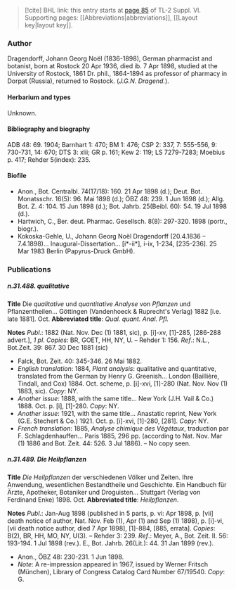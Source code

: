 > [!cite] BHL link: this entry starts at [page 85](https://www.biodiversitylibrary.org/item/103835#page/95/mode/1up) of TL-2 Suppl. VI.
> Supporting pages: [[Abbreviations|abbreviations]], [[Layout key|layout key]].

### Author

Dragendorff, Johann Georg Noël (1836-1898), German pharmacist and botanist, born at Rostock 20 Apr 1936, died ib. 7 Apr 1898, studied at the University of Rostock, 1861 Dr. phil., 1864-1894 as professor of pharmacy in Dorpat (Russia), returned to Rostock. (*J.G.N. Dragend.*).

#### Herbarium and types

Unknown.

#### Bibliography and biography

ADB 48: 69. 1904; Barnhart 1: 470; BM 1: 476; CSP 2: 337, 7: 555-556, 9: 730-731, 14: 670; DTS 3: xlii; GR p. 161; Kew 2: 119; LS 7279-7283; Moebius p. 417; Rehder 5(index): 235.

#### Biofile

- Anon., Bot. Centralbl. 74(17/18): 160. 21 Apr 1898 (d.); Deut. Bot. Monatsschr. 16(5): 96. Mai 1898 (d.); ÖBZ 48: 239. 1 Jun 1898 (d.); Allg. Bot. Z. 4: 104. 15 Jun 1898 (d.); Bot. Jahrb. 25(Beibl. 60): 54. 19 Jul 1898 (d.).
- Hartwich, C., Ber. deut. Pharmac. Gesellsch. 8(8): 297-320. 1898 (portr., biogr.).
- Kokoska-Gehle, U., Johann Georg Noël Dragendorff (20.4.1836 – 7.4.1898)... Inaugural-Dissertation... \[i\*-ii\*\], i-ix, 1-234, \[235-236\]. 25 Mar 1983 Berlin (Papyrus-Druck GmbH).

### Publications

##### n.31.488. qualitative

**Title**
Die *qualitative* und *quantitative Analyse* von *Pflanzen* und Pflanzentheilen... Göttingen (Vandenhoeck & Ruprecht's Verlag) 1882 \[i.e. late 1881\]. Oct.
**Abbreviated title**: *Qual. quant. Anal. Pfl.*

**Notes**
*Publ*.: 1882 (Nat. Nov. Dec (1) 1881, sic), p. \[i\]-xv, \[1\]-285, \[286-288 advert.\], *1 pl*. *Copies*: BR, GOET, HH, NY, U. – Rehder 1: 156.
*Ref*.: N.L., Bot.Zeit. 39: 867. 30 Dec 1881 (sic)
- Falck, Bot. Zeit. 40: 345-346. 26 Mai 1882.
- *English translation*: 1884, *Plant analysis*: qualitative and quantitative, translated from the German by Henry G. Greenish... London (Baillière, Tindall, and Cox) 1884. Oct. scheme, p. \[i\]-xvi, \[1\]-280 (Nat. Nov. Nov (1) 1883, sic). *Copy*: NY.
- *Another issue*: 1888, with the same title... New York (J.H. Vail & Co.) 1888. Oct. p. \[i\], \[1\]-280. *Copy*: NY.
- *Another issue*: 1921, with the same title... Anastatic reprint, New York (G.E. Stechert & Co.) 1921. Oct. p. \[i\]-xvi, \[1\]-280, \[281\]. *Copy*: NY.
- *French translation*: 1885, *Analyse chimique des Végétaux*, traduction par F. Schlagdenhauffen... Paris 1885, 296 pp. (according to Nat. Nov. Mar (1) 1886 and Bot. Zeit. 44: 526. 3 Jul 1886). – No copy seen.

##### n.31.489. Die Heilpflanzen

**Title**
*Die Heilpflanzen* der verschiedenen Völker und Zeiten. Ihre Anwendung, wesentlichen Bestandtheile und Geschichte. Ein Handbuch für Ärzte, Apotheker, Botaniker und Droguisten... Stuttgart (Verlag von Ferdinand Enke) 1898. Oct.
**Abbreviated title**: *Heilpflanzen*.

**Notes**
*Publ*.: Jan-Aug 1898 (published in 5 parts, p. vi: Apr 1898, p. \[vii\] death notice of author, Nat. Nov. Feb (1), Apr (1) and Sep (1) 1898), p. \[i\]-vi, \[vii death notice author, died 7 Apr 1898\], \[1\]-884, \[885, errata\]. *Copies*: B(2), BR, HH, MO, NY, U(3). – Rehder 3: 239.
*Ref*.: Meyer, A., Bot. Zeit. II. 56: 193-194. 1 Jul 1898 (rev.). E., Bot. Jahrb. 26(Lit.): 44. 31 Jan 1899 (rev.).
- Anon., ÖBZ 48: 230-231. 1 Jun 1898.
- *Note*: A re-impression appeared in 1967, issued by Werner Fritsch (München), Library of Congress Catalog Card Number 67/19540. *Copy*: G.

